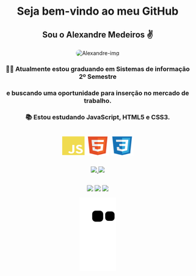 <div align="center">  <h1> Seja bem-vindo ao meu GitHub </h1> </div>

<div align="center"> <h2> Sou o Alexandre Medeiros ✌️ </h2>  <img align="center" alt="Alexandre-img" height="150" style="border-radius:50px;" src="https://user-images.githubusercontent.com/94659875/173669063-3b05f0c4-6de8-4446-aa0b-5cd1ab0d1015.png">
     </div>
<div align="center"> 
 <h3> 🧑‍🎓 Atualmente estou graduando em Sistemas de informação 2º Semestre </h3>
</div>
<div align="center"> 
 <h3> e buscando uma oportunidade para inserção no mercado de trabalho. </h3>
</div>
<div align="center">
 <h3> 📚 Estou estudando JavaScript, HTML5 e CSS3. </h3>
</div>

<div align="center"><br>
  <img align="center" alt="Alexandre-Js" height="50" width="60" src="https://raw.githubusercontent.com/devicons/devicon/master/icons/javascript/javascript-plain.svg">
  <img align="center" alt="Alexandre-HTML" height="50" width="60" src="https://raw.githubusercontent.com/devicons/devicon/master/icons/html5/html5-original.svg">
  <img align="center" alt="Alexandre-CSS" height="50" width="60" src="https://raw.githubusercontent.com/devicons/devicon/master/icons/css3/css3-original.svg">
</div>

##

<div align="center">
  <a href="https://github.com/AlexandreMSJR">
  <img height="180em" src="https://github-readme-stats.vercel.app/api?username=AlexandreMSJR&show_icons=true&theme=dracula&include_all_commits=true&count_private=true"/>
  <img height="180em" src="https://github-readme-stats.vercel.app/api/top-langs/?username=AlexandreMSJR&layout=compact&langs_count=7&theme=dracula"/>
</div>

##
 
<div align="center">
  <a href="https://instagram.com/alexandremsjr" target="_blank"><img src="https://img.shields.io/badge/-Instagram-%23E4405F?style=for-the-badge&logo=instagram&logoColor=white" target="_blank"></a>
  <a href = "mailto:alexandremedeirosjunior@gmail.com"><img src="https://img.shields.io/badge/-Gmail-%23333?style=for-the-badge&logo=gmail&logoColor=white" target="_blank"></a>
  <a href="https://www.linkedin.com/in/alexandre-medeiros-dos-santos-junior-83b820a4/" target="_blank"><img src="https://img.shields.io/badge/-LinkedIn-%230077B5?style=for-the-badge&logo=linkedin&logoColor=white" target="_blank"></a> 
  
 ![snake gif](https://github.com/AlexandreMSJR/AlexandreMSJR/blob/output/github-contribution-grid-snake.svg)
  
  </div>
